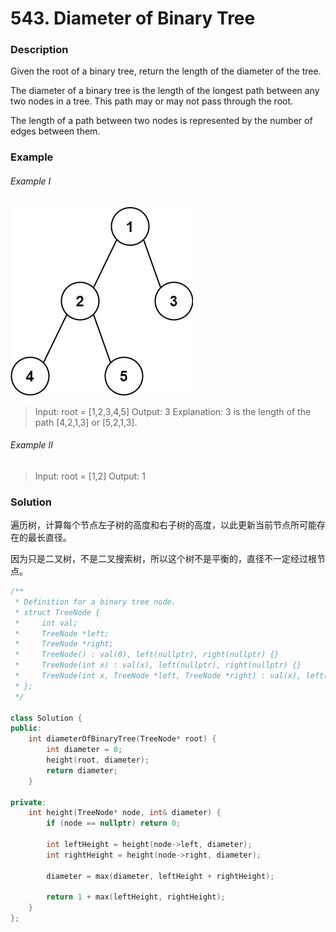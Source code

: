 # 543. Diameter of Binary Tree

### Description

Given the root of a binary tree, return the length of the diameter of the tree.

The diameter of a binary tree is the length of the longest path between any two nodes in a tree. This path may or may not pass through the root.

The length of a path between two nodes is represented by the number of edges between them.

### Example 

###### Example I

![](./diamtree.jpg)

> Input: root = [1,2,3,4,5]
> Output: 3
> Explanation: 3 is the length of the path [4,2,1,3] or [5,2,1,3].

###### Example II

> Input: root = [1,2]
> Output: 1

### Solution

遍历树，计算每个节点左子树的高度和右子树的高度，以此更新当前节点所可能存在的最长直径。

因为只是二叉树，不是二叉搜索树，所以这个树不是平衡的，直径不一定经过根节点。

```c++
/**
 * Definition for a binary tree node.
 * struct TreeNode {
 *     int val;
 *     TreeNode *left;
 *     TreeNode *right;
 *     TreeNode() : val(0), left(nullptr), right(nullptr) {}
 *     TreeNode(int x) : val(x), left(nullptr), right(nullptr) {}
 *     TreeNode(int x, TreeNode *left, TreeNode *right) : val(x), left(left), right(right) {}
 * };
 */
 
class Solution {
public:
    int diameterOfBinaryTree(TreeNode* root) {
        int diameter = 0;
        height(root, diameter);
        return diameter;
    }

private:
    int height(TreeNode* node, int& diameter) {
        if (node == nullptr) return 0;
        
        int leftHeight = height(node->left, diameter);
        int rightHeight = height(node->right, diameter);
        
        diameter = max(diameter, leftHeight + rightHeight);
        
        return 1 + max(leftHeight, rightHeight);
    }
};
```
